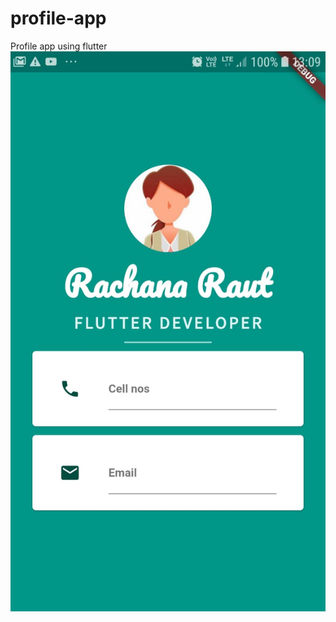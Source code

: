# profile-app
Profile app using flutter
![Test Image 4](https://github.com/AshKnight99/profile-app/blob/master/profile_app/Screenshot.jpeg)
